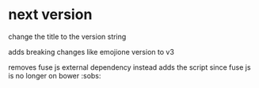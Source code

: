 # next version

change the title to the version string

adds breaking changes like emojione version to v3

removes fuse js external dependency instead adds the script since fuse js is no longer on bower :sobs: